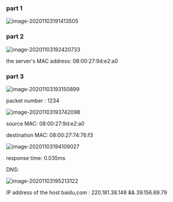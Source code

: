 ### part 1

![image-20201103191413505](C:\Users\NYW\AppData\Roaming\Typora\typora-user-images\image-20201103191413505.png)



###  part 2

![image-20201103192420733](C:\Users\NYW\AppData\Roaming\Typora\typora-user-images\image-20201103192420733.png)

the server's MAC address: 08:00:27:9d:e2:a0



###  part 3

![image-20201103193150899](C:\Users\NYW\AppData\Roaming\Typora\typora-user-images\image-20201103193150899.png)

packet number : 1234

![image-20201103193742098](C:\Users\NYW\AppData\Roaming\Typora\typora-user-images\image-20201103193742098.png)

source MAC: 08:00:27:9d:e2:a0

destination MAC: 08:00:27:74:76:f3

![image-20201103194109027](C:\Users\NYW\AppData\Roaming\Typora\typora-user-images\image-20201103194109027.png)

response time: 0.035ms



DNS:

![image-20201103195213122](C:\Users\NYW\AppData\Roaming\Typora\typora-user-images\image-20201103195213122.png)

IP address of the host baidu,com :  220.181.38.148  &&  39.156.69.79

